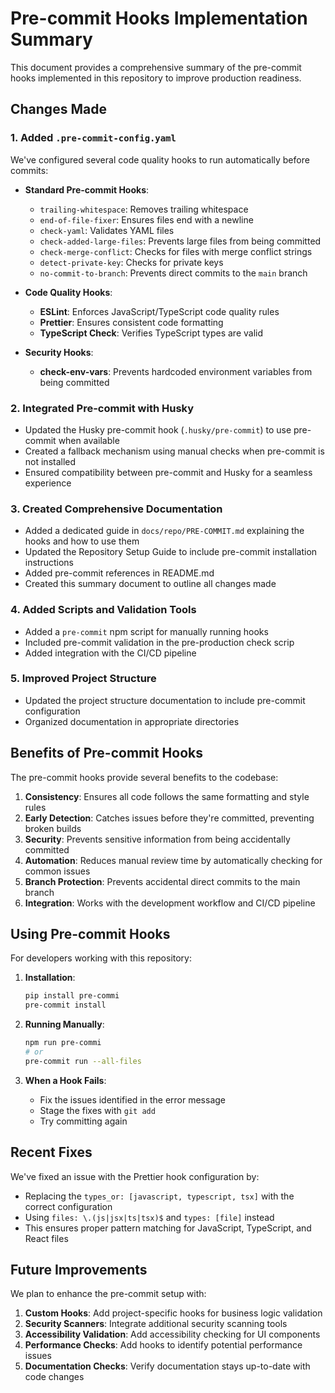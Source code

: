 # Pre-commit Hooks Implementation Summary

This document provides a comprehensive summary of the pre-commit hooks implemented in this repository to improve production readiness.

## Changes Made

### 1. Added `.pre-commit-config.yaml`

We've configured several code quality hooks to run automatically before commits:

- **Standard Pre-commit Hooks**:
  - `trailing-whitespace`: Removes trailing whitespace
  - `end-of-file-fixer`: Ensures files end with a newline
  - `check-yaml`: Validates YAML files
  - `check-added-large-files`: Prevents large files from being committed
  - `check-merge-conflict`: Checks for files with merge conflict strings
  - `detect-private-key`: Checks for private keys
  - `no-commit-to-branch`: Prevents direct commits to the `main` branch

- **Code Quality Hooks**:
  - **ESLint**: Enforces JavaScript/TypeScript code quality rules
  - **Prettier**: Ensures consistent code formatting
  - **TypeScript Check**: Verifies TypeScript types are valid

- **Security Hooks**:
  - **check-env-vars**: Prevents hardcoded environment variables from being committed

### 2. Integrated Pre-commit with Husky

- Updated the Husky pre-commit hook (`.husky/pre-commit`) to use pre-commit when available
- Created a fallback mechanism using manual checks when pre-commit is not installed
- Ensured compatibility between pre-commit and Husky for a seamless experience

### 3. Created Comprehensive Documentation

- Added a dedicated guide in `docs/repo/PRE-COMMIT.md` explaining the hooks and how to use them
- Updated the Repository Setup Guide to include pre-commit installation instructions
- Added pre-commit references in README.md
- Created this summary document to outline all changes made

### 4. Added Scripts and Validation Tools

- Added a `pre-commit` npm script for manually running hooks
- Included pre-commit validation in the pre-production check scrip
- Added integration with the CI/CD pipeline

### 5. Improved Project Structure

- Updated the project structure documentation to include pre-commit configuration
- Organized documentation in appropriate directories

## Benefits of Pre-commit Hooks

The pre-commit hooks provide several benefits to the codebase:

1. **Consistency**: Ensures all code follows the same formatting and style rules
2. **Early Detection**: Catches issues before they're committed, preventing broken builds
3. **Security**: Prevents sensitive information from being accidentally committed
4. **Automation**: Reduces manual review time by automatically checking for common issues
5. **Branch Protection**: Prevents accidental direct commits to the main branch
6. **Integration**: Works with the development workflow and CI/CD pipeline

## Using Pre-commit Hooks

For developers working with this repository:

1. **Installation**:
   ```bash
   pip install pre-commi
   pre-commit install
   ```

2. **Running Manually**:
   ```bash
   npm run pre-commi
   # or
   pre-commit run --all-files
   ```

3. **When a Hook Fails**:
   - Fix the issues identified in the error message
   - Stage the fixes with `git add`
   - Try committing again

## Recent Fixes

We've fixed an issue with the Prettier hook configuration by:
- Replacing the `types_or: [javascript, typescript, tsx]` with the correct configuration
- Using `files: \.(js|jsx|ts|tsx)$` and `types: [file]` instead
- This ensures proper pattern matching for JavaScript, TypeScript, and React files

## Future Improvements

We plan to enhance the pre-commit setup with:

1. **Custom Hooks**: Add project-specific hooks for business logic validation
2. **Security Scanners**: Integrate additional security scanning tools
3. **Accessibility Validation**: Add accessibility checking for UI components
4. **Performance Checks**: Add hooks to identify potential performance issues
5. **Documentation Checks**: Verify documentation stays up-to-date with code changes
